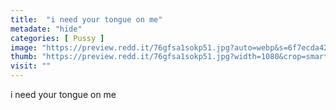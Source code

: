 ```yaml
---
title:  "i need your tongue on me"
metadate: "hide"
categories: [ Pussy ]
image: "https://preview.redd.it/76gfsa1sokp51.jpg?auto=webp&s=6f7ecda4222c73bc3f738423fa707e57f05bbd87"
thumb: "https://preview.redd.it/76gfsa1sokp51.jpg?width=1080&crop=smart&auto=webp&s=187d2b3bb698d021784025602bbba5a42c70abbf"
visit: ""
---
```

i need your tongue on me
